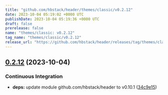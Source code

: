 ```yaml
---
title: "github.com/hbstack/header/themes/classic/v0.2.12"
date: 2023-10-04 05:19:02 +0000 UTC
publishDate: 2023-10-04 05:19:36 +0000 UTC
draft: false
prerelease: false
name: "themes/classic: v0.2.12"
tag_name: "themes/classic/v0.2.12"
release_url: "https://github.com/hbstack/header/releases/tag/themes/classic/v0.2.12"
---
```


## [0.2.12](https://github.com/hbstack/header/compare/themes/classic/v0.2.11...themes/classic/v0.2.12) (2023-10-04)


### Continuous Integration

* **deps:** update module github.com/hbstack/header to v0.10.1 ([34c9e15](https://github.com/hbstack/header/commit/34c9e151de2b8637149f116fc38f3181051006bb))
